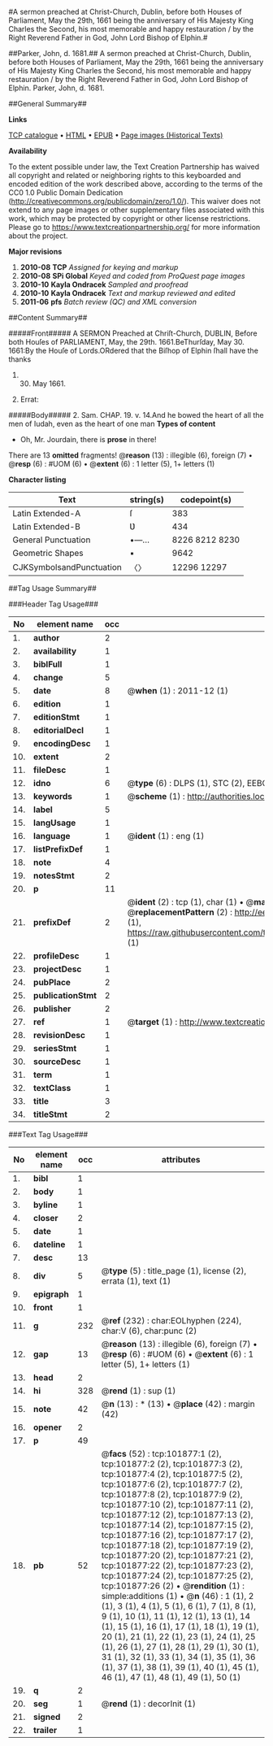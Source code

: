 #A sermon preached at Christ-Church, Dublin, before both Houses of Parliament, May the 29th, 1661 being the anniversary of His Majesty King Charles the Second, his most memorable and happy restauration / by the Right Reverend Father in God, John Lord Bishop of Elphin.#

##Parker, John, d. 1681.##
A sermon preached at Christ-Church, Dublin, before both Houses of Parliament, May the 29th, 1661 being the anniversary of His Majesty King Charles the Second, his most memorable and happy restauration / by the Right Reverend Father in God, John Lord Bishop of Elphin.
Parker, John, d. 1681.

##General Summary##

**Links**

[TCP catalogue](http://www.ota.ox.ac.uk/tcp/)  • 
[HTML](http://tei.it.ox.ac.uk/tcp/Texts-HTML/free/A56/A56369.html)  • 
[EPUB](http://tei.it.ox.ac.uk/tcp/Texts-EPUB/free/A56/A56369.epub) • 
[Page images (Historical Texts)](https://historicaltexts.jisc.ac.uk/eebo-13798465e)

**Availability**

To the extent possible under law, the Text Creation Partnership has waived all copyright and related or neighboring rights to this keyboarded and encoded edition of the work described above, according to the terms of the CC0 1.0 Public Domain Dedication (http://creativecommons.org/publicdomain/zero/1.0/). This waiver does not extend to any page images or other supplementary files associated with this work, which may be protected by copyright or other license restrictions. Please go to https://www.textcreationpartnership.org/ for more information about the project.

**Major revisions**

1. __2010-08__ __TCP__ *Assigned for keying and markup*
1. __2010-08__ __SPi Global__ *Keyed and coded from ProQuest page images*
1. __2010-10__ __Kayla Ondracek__ *Sampled and proofread*
1. __2010-10__ __Kayla Ondracek__ *Text and markup reviewed and edited*
1. __2011-06__ __pfs__ *Batch review (QC) and XML conversion*

##Content Summary##

#####Front#####
A SERMON Preached at Chriſt-Church, DUBLIN, Before both Houſes of PARLIAMENT, May, the 29th. 1661.BeThurſday, May 30. 1661:By the Houſe of Lords.ORdered that the Biſhop of Elphin ſhall have the thanks
1. 30. May 1661.

1. Errat:

#####Body#####
2. Sam. CHAP. 19. v. 14.And he bowed the heart of all the men of Iudah, even as the heart of one man
**Types of content**

  * Oh, Mr. Jourdain, there is **prose** in there!

There are 13 **omitted** fragments! 
 @__reason__ (13) : illegible (6), foreign (7)  •  @__resp__ (6) : #UOM (6)  •  @__extent__ (6) : 1 letter (5), 1+ letters (1)

**Character listing**


|Text|string(s)|codepoint(s)|
|---|---|---|
|Latin Extended-A|ſ|383|
|Latin Extended-B|Ʋ|434|
|General Punctuation|•—…|8226 8212 8230|
|Geometric Shapes|▪|9642|
|CJKSymbolsandPunctuation|〈〉|12296 12297|

##Tag Usage Summary##

###Header Tag Usage###

|No|element name|occ|attributes|
|---|---|---|---|
|1.|__author__|2||
|2.|__availability__|1||
|3.|__biblFull__|1||
|4.|__change__|5||
|5.|__date__|8| @__when__ (1) : 2011-12 (1)|
|6.|__edition__|1||
|7.|__editionStmt__|1||
|8.|__editorialDecl__|1||
|9.|__encodingDesc__|1||
|10.|__extent__|2||
|11.|__fileDesc__|1||
|12.|__idno__|6| @__type__ (6) : DLPS (1), STC (2), EEBO-CITATION (1), OCLC (1), VID (1)|
|13.|__keywords__|1| @__scheme__ (1) : http://authorities.loc.gov/ (1)|
|14.|__label__|5||
|15.|__langUsage__|1||
|16.|__language__|1| @__ident__ (1) : eng (1)|
|17.|__listPrefixDef__|1||
|18.|__note__|4||
|19.|__notesStmt__|2||
|20.|__p__|11||
|21.|__prefixDef__|2| @__ident__ (2) : tcp (1), char (1)  •  @__matchPattern__ (2) : ([0-9\-]+):([0-9IVX]+) (1), (.+) (1)  •  @__replacementPattern__ (2) : http://eebo.chadwyck.com/downloadtiff?vid=$1&page=$2 (1), https://raw.githubusercontent.com/textcreationpartnership/Texts/master/tcpchars.xml#$1 (1)|
|22.|__profileDesc__|1||
|23.|__projectDesc__|1||
|24.|__pubPlace__|2||
|25.|__publicationStmt__|2||
|26.|__publisher__|2||
|27.|__ref__|1| @__target__ (1) : http://www.textcreationpartnership.org/docs/. (1)|
|28.|__revisionDesc__|1||
|29.|__seriesStmt__|1||
|30.|__sourceDesc__|1||
|31.|__term__|1||
|32.|__textClass__|1||
|33.|__title__|3||
|34.|__titleStmt__|2||


###Text Tag Usage###

|No|element name|occ|attributes|
|---|---|---|---|
|1.|__bibl__|1||
|2.|__body__|1||
|3.|__byline__|1||
|4.|__closer__|2||
|5.|__date__|1||
|6.|__dateline__|1||
|7.|__desc__|13||
|8.|__div__|5| @__type__ (5) : title_page (1), license (2), errata (1), text (1)|
|9.|__epigraph__|1||
|10.|__front__|1||
|11.|__g__|232| @__ref__ (232) : char:EOLhyphen (224), char:V (6), char:punc (2)|
|12.|__gap__|13| @__reason__ (13) : illegible (6), foreign (7)  •  @__resp__ (6) : #UOM (6)  •  @__extent__ (6) : 1 letter (5), 1+ letters (1)|
|13.|__head__|2||
|14.|__hi__|328| @__rend__ (1) : sup (1)|
|15.|__note__|42| @__n__ (13) : * (13)  •  @__place__ (42) : margin (42)|
|16.|__opener__|2||
|17.|__p__|49||
|18.|__pb__|52| @__facs__ (52) : tcp:101877:1 (2), tcp:101877:2 (2), tcp:101877:3 (2), tcp:101877:4 (2), tcp:101877:5 (2), tcp:101877:6 (2), tcp:101877:7 (2), tcp:101877:8 (2), tcp:101877:9 (2), tcp:101877:10 (2), tcp:101877:11 (2), tcp:101877:12 (2), tcp:101877:13 (2), tcp:101877:14 (2), tcp:101877:15 (2), tcp:101877:16 (2), tcp:101877:17 (2), tcp:101877:18 (2), tcp:101877:19 (2), tcp:101877:20 (2), tcp:101877:21 (2), tcp:101877:22 (2), tcp:101877:23 (2), tcp:101877:24 (2), tcp:101877:25 (2), tcp:101877:26 (2)  •  @__rendition__ (1) : simple:additions (1)  •  @__n__ (46) : 1 (1), 2 (1), 3 (1), 4 (1), 5 (1), 6 (1), 7 (1), 8 (1), 9 (1), 10 (1), 11 (1), 12 (1), 13 (1), 14 (1), 15 (1), 16 (1), 17 (1), 18 (1), 19 (1), 20 (1), 21 (1), 22 (1), 23 (1), 24 (1), 25 (1), 26 (1), 27 (1), 28 (1), 29 (1), 30 (1), 31 (1), 32 (1), 33 (1), 34 (1), 35 (1), 36 (1), 37 (1), 38 (1), 39 (1), 40 (1), 45 (1), 46 (1), 47 (1), 48 (1), 49 (1), 50 (1)|
|19.|__q__|2||
|20.|__seg__|1| @__rend__ (1) : decorInit (1)|
|21.|__signed__|2||
|22.|__trailer__|1||
